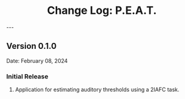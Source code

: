 <h1 style="text-align: center;">Change Log: P.E.A.T.</h1>
---

## Version 0.1.0

Date: February 08, 2024

### Initial Release
1. Application for estimating auditory thresholds using a 2IAFC task.
<br>
<br>
